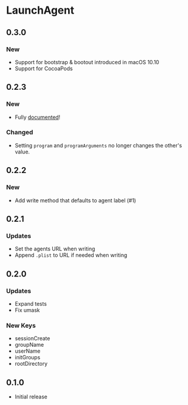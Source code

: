 # LaunchAgent

## 0.3.0

### New

- Support for bootstrap & bootout introduced in macOS 10.10
- Support for CocoaPods

## 0.2.3

### New

- Fully [documented](https://emorydunn.github.io/LaunchAgent/)!

### Changed

- Setting `program` and `programArguments` no longer changes the other's value.

## 0.2.2

### New

- Add write method that defaults to agent label (#1)

## 0.2.1

### Updates
- Set the agents URL when writing
- Append `.plist` to URL if needed when writing

## 0.2.0

### Updates
- Expand tests
- Fix umask

### New Keys
- sessionCreate
- groupName
- userName
- initGroups
- rootDirectory


## 0.1.0

- Initial release

